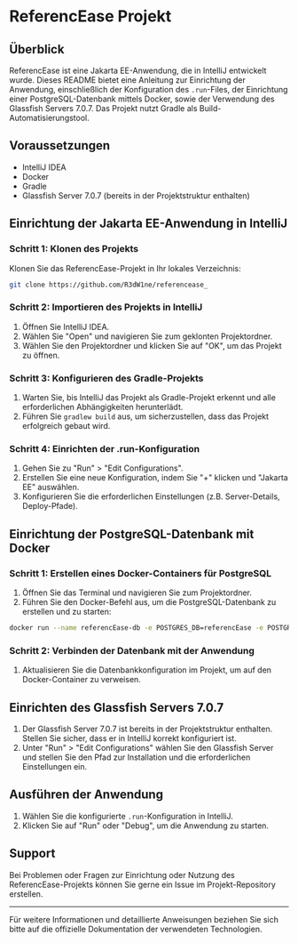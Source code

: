 # ReferencEase Projekt

## Überblick

ReferencEase ist eine Jakarta EE-Anwendung, die in IntelliJ entwickelt wurde. Dieses README bietet
eine Anleitung zur Einrichtung der Anwendung, einschließlich der Konfiguration des `.run`-Files, der
Einrichtung einer PostgreSQL-Datenbank mittels Docker, sowie der Verwendung des Glassfish Servers
7.0.7. Das Projekt nutzt Gradle als Build-Automatisierungstool.

## Voraussetzungen

- IntelliJ IDEA
- Docker
- Gradle
- Glassfish Server 7.0.7 (bereits in der Projektstruktur enthalten)

## Einrichtung der Jakarta EE-Anwendung in IntelliJ

### Schritt 1: Klonen des Projekts

Klonen Sie das ReferencEase-Projekt in Ihr lokales Verzeichnis:

```bash
git clone https://github.com/R3dW1ne/referencease_
```

### Schritt 2: Importieren des Projekts in IntelliJ

1. Öffnen Sie IntelliJ IDEA.
2. Wählen Sie "Open" und navigieren Sie zum geklonten Projektordner.
3. Wählen Sie den Projektordner und klicken Sie auf "OK", um das Projekt zu öffnen.

### Schritt 3: Konfigurieren des Gradle-Projekts

1. Warten Sie, bis IntelliJ das Projekt als Gradle-Projekt erkennt und alle erforderlichen
   Abhängigkeiten herunterlädt.
2. Führen Sie `gradlew build` aus, um sicherzustellen, dass das Projekt erfolgreich gebaut wird.

### Schritt 4: Einrichten der .run-Konfiguration

1. Gehen Sie zu "Run" > "Edit Configurations".
2. Erstellen Sie eine neue Konfiguration, indem Sie "+" klicken und "Jakarta EE" auswählen.
3. Konfigurieren Sie die erforderlichen Einstellungen (z.B. Server-Details, Deploy-Pfade).

## Einrichtung der PostgreSQL-Datenbank mit Docker

### Schritt 1: Erstellen eines Docker-Containers für PostgreSQL

1. Öffnen Sie das Terminal und navigieren Sie zum Projektordner.
2. Führen Sie den Docker-Befehl aus, um die PostgreSQL-Datenbank zu erstellen und zu starten:

```bash
docker run --name referencEase-db -e POSTGRES_DB=referencEase -e POSTGRES_USER=user -e POSTGRES_PASSWORD=password -p 5432:5432 -d postgres
```

### Schritt 2: Verbinden der Datenbank mit der Anwendung

1. Aktualisieren Sie die Datenbankkonfiguration im Projekt, um auf den Docker-Container zu
   verweisen.

## Einrichten des Glassfish Servers 7.0.7

1. Der Glassfish Server 7.0.7 ist bereits in der Projektstruktur enthalten. Stellen Sie sicher, dass
   er in IntelliJ korrekt konfiguriert ist.
2. Unter "Run" > "Edit Configurations" wählen Sie den Glassfish Server und stellen Sie den Pfad zur
   Installation und die erforderlichen Einstellungen ein.

## Ausführen der Anwendung

1. Wählen Sie die konfigurierte `.run`-Konfiguration in IntelliJ.
2. Klicken Sie auf "Run" oder "Debug", um die Anwendung zu starten.

## Support

Bei Problemen oder Fragen zur Einrichtung oder Nutzung des ReferencEase-Projekts können Sie gerne
ein Issue im Projekt-Repository erstellen.

---

Für weitere Informationen und detaillierte Anweisungen beziehen Sie sich bitte auf die offizielle
Dokumentation der verwendeten Technologien.
